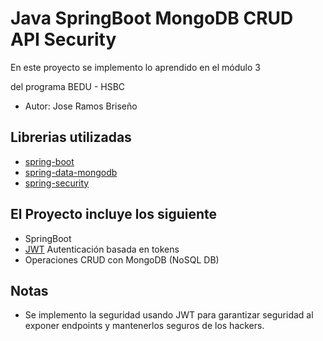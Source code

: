 # Java SpringBoot MongoDB CRUD API Security 

En este proyecto se implemento lo aprendido en el módulo 3

del programa BEDU - HSBC

- Autor: Jose Ramos Briseño

## Librerias utilizadas

- [spring-boot](https://spring.io/projects/spring-boot)
- [spring-data-mongodb](https://spring.io/projects/spring-data-mongodb)
- [spring-security](https://spring.io/projects/spring-security)

## El Proyecto incluye los siguiente

- SpringBoot
- [JWT](https://jwt.io) Autenticación basada en tokens
- Operaciones CRUD con MongoDB (NoSQL DB)

## Notas

- Se implemento la seguridad usando JWT para garantizar seguridad al exponer endpoints y mantenerlos seguros de los hackers.
